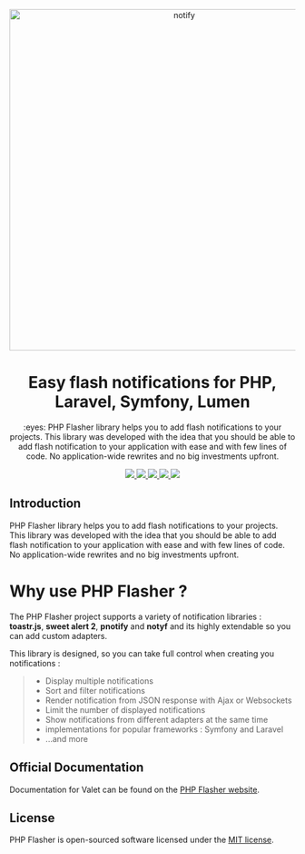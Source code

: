 <p align="center"><img width="600" alt="notify" src="https://user-images.githubusercontent.com/10859693/100492861-fabfd800-3130-11eb-8c5e-242fff1706a9.png"></p>

<h1 align="center">Easy flash notifications for PHP, Laravel, Symfony, Lumen</h1>

<p align="center">:eyes: PHP Flasher library helps you to add flash notifications to your projects. This library was developed with the idea that you should be able to add flash notification to your application with ease and with few lines of code. No application-wide rewrites and no big investments upfront.</p>

<p align="center">
    <a href="https://github.com/php-flasher/flasher">
        <img src="https://img.shields.io/badge/source-php--notify/notify-blue.svg?style=flat-square">
    </a>
    <a href="https://github.com/php-flasher/flasher/releases">
        <img src="https://img.shields.io/github/tag/php-flasher/flasher.svg">
    </a>
    <a href="https://github.com/php-flasher/flasher/blob/master/LICENSE">
        <img src="https://img.shields.io/badge/license-MIT-brightgreen.svg">
    </a>
    <a href="https://packagist.org/packages/php-flasher/flasher">
        <img src="https://img.shields.io/packagist/dt/php-flasher/flasher.svg">
    </a>
    <a href="https://packagist.org/packages/php-flasher/flasher">
        <img src="https://img.shields.io/packagist/php-v/php-flasher/flasher.svg?style=flat-square">
    </a>
</p>

## Introduction

PHP Flasher library helps you to add flash notifications to your projects. This library was developed with the idea that you should be able to add flash notification to your application with ease and with few lines of code. No application-wide rewrites and no big investments upfront.

# Why use PHP Flasher ?

The PHP Flasher project supports a variety of notification libraries : __toastr.js__, __sweet alert 2__, __pnotify__ and __notyf__
and its highly extendable so you can add custom adapters.

This library is designed, so you can take full control when creating you notifications :

> * Display multiple notifications
> * Sort and filter notifications
> * Render notification from JSON response with Ajax or Websockets
> * Limit the number of displayed notifications
> * Show notifications from different adapters at the same time
> * implementations for popular frameworks : Symfony and Laravel
> * ...and more


## Official Documentation

Documentation for Valet can be found on the [PHP Flasher website](https://php-flasher.github.io/).

## License

PHP Flasher is open-sourced software licensed under the [MIT license](https://opensource.org/licenses/MIT).
